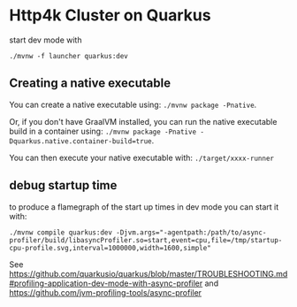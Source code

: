 # Http4k Cluster on Quarkus



start dev mode with

```
./mvnw -f launcher quarkus:dev
```

## Creating a native executable

You can create a native executable using: `./mvnw package -Pnative`.

Or, if you don't have GraalVM installed, you can run the native executable build in a container using: `./mvnw package -Pnative -Dquarkus.native.container-build=true`.

You can then execute your native executable with: `./target/xxxx-runner`

## debug startup time

to produce a flamegraph of the start up times in dev mode you can start it with:
```
./mvnw compile quarkus:dev -Djvm.args="-agentpath:/path/to/async-profiler/build/libasyncProfiler.so=start,event=cpu,file=/tmp/startup-cpu-profile.svg,interval=1000000,width=1600,simple"
```

See
https://github.com/quarkusio/quarkus/blob/master/TROUBLESHOOTING.md#profiling-application-dev-mode-with-async-profiler
and
https://github.com/jvm-profiling-tools/async-profiler
